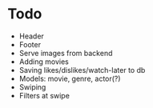 # Todo

-   Header
-   Footer
-   Serve images from backend
-   Adding movies
-   Saving likes/dislikes/watch-later to db
-   Models: movie, genre, actor(?)
-   Swiping
-   Filters at swipe
